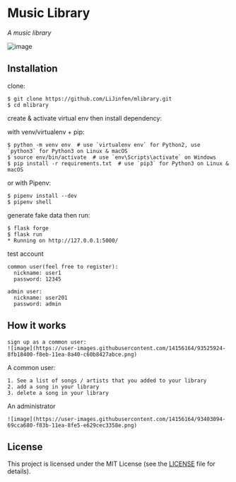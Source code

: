 # Music Library

*A music library*

![image](https://user-images.githubusercontent.com/14156164/93402918-ee6af500-f83a-11ea-83e2-79f512c905cc.png)



## Installation

clone:
```
$ git clone https://github.com/LiJinfen/mlibrary.git
$ cd mlibrary
```
create & activate virtual env then install dependency:

with venv/virtualenv + pip:
```
$ python -m venv env  # use `virtualenv env` for Python2, use `python3` for Python3 on Linux & macOS
$ source env/bin/activate  # use `env\Scripts\activate` on Windows
$ pip install -r requirements.txt  # use `pip3` for Python3 on Linux & macOS
```
or with Pipenv:
```
$ pipenv install --dev
$ pipenv shell
```
generate fake data then run:
```
$ flask forge
$ flask run
* Running on http://127.0.0.1:5000/
```
test account
```
common user(feel free to register):
  nickname: user1
  password: 12345

admin user:
  nickname: user201
  password: admin
```
## How it works
```
sign up as a common user:
![image](https://user-images.githubusercontent.com/14156164/93525924-8fb18400-f8eb-11ea-8a40-c60b8427abce.png)
```
A common user:
```
1. See a list of songs / artists that you added to your library
2. add a song in your library
3. delete a song in your library
```
An administrator
```
![image](https://user-images.githubusercontent.com/14156164/93403094-69cca680-f83b-11ea-8fe5-e629cec3358e.png)
```
## License

This project is licensed under the MIT License (see the
[LICENSE](LICENSE) file for details).
